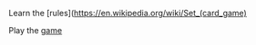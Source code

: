 Learn the [rules](https://en.wikipedia.org/wiki/Set_(card_game)

Play the [game](https://lfaucon.github.io/set/)
